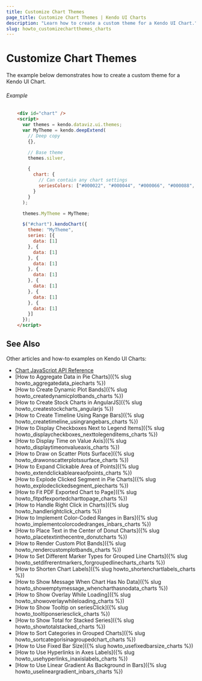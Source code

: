 ```yaml
---
title: Customize Chart Themes
page_title: Customize Chart Themes | Kendo UI Charts
description: "Learn how to create a custom theme for a Kendo UI Chart."
slug: howto_customizechartthemes_charts
---
```


# Customize Chart Themes

The example below demonstrates how to create a custom theme for a Kendo UI Chart.

###### Example

```html
    <div id="chart" />
    <script>
      var themes = kendo.dataviz.ui.themes;
      var MyTheme = kendo.deepExtend(
        // Deep copy
        {},

        // Base theme      
        themes.silver,

        {
          chart: {
            // Can contain any chart settings
            seriesColors: ["#000022", "#000044", "#000066", "#000088", "#0000aa", "#0000cc", "#0000ee"]
          }
        }
      );

      themes.MyTheme = MyTheme;

      $("#chart").kendoChart({
        theme: "MyTheme",
        series: [{
          data: [1]
        }, {
          data: [1]
        }, {
          data: [1]
        }, {
          data: [1]
        }, {
          data: [1]
        }, {
          data: [1]
        }, {
          data: [1]
        }]
      });
    </script>
```

## See Also

Other articles and how-to examples on Kendo UI Charts:

* [Chart JavaScript API Reference](/api/javascript/dataviz/ui/chart)
* [How to Aggregate Data in Pie Charts]({% slug howto_aggregatedata_piecharts %})
* [How to Create Dynamic Plot Bands]({% slug howto_createdynamicplotbands_charts %})
* [How to Create Stock Charts in AngularJS]({% slug howto_createstockcharts_angularjs %})
* [How to Create Timeline Using Range Bars]({% slug howto_createtimeline_usingrangebars_charts %})
* [How to Display Checkboxes Next to Legend Items]({% slug howto_displaycheckboxes_nexttolegenditems_charts %})
* [How to Display Time on Value Axis]({% slug howto_displaytimeonvalueaxis_charts %})
* [How to Draw on Scatter Plots Surface]({% slug howto_drawonscatterplotssurface_charts %})
* [How to Expand Clickable Area of Points]({% slug howto_extendclickableareaofpoints_charts %})
* [How to Explode Clicked Segment in Pie Charts]({% slug howto_explodeclickedsegment_piecharts %})
* [How to Fit PDF Exported Chart to Page]({% slug howto_fitpdfexportedcharttopage_charts %})
* [How to Handle Right Click in Charts]({% slug howto_handlerightclick_charts %})
* [How to Implement Color-Coded Ranges in Bars]({% slug howto_implementcolorcodedranges_inbars_charts %})
* [How to Place Text in the Center of Donut Charts]({% slug howto_placetextinthecentre_donutcharts %})
* [How to Render Custom Plot Bands]({% slug howto_rendercustomplotbands_charts %})
* [How to Set Different Marker Types for Grouped Line Charts]({% slug howto_setdifrerentmarkers_forgroupedlinecharts_charts %})
* [How to Shorten Chart Labels]({% slug howto_shortenchartlabels_charts %})
* [How to Show Message When Chart Has No Data]({% slug howto_showemptymessage_whencharthasnodata_charts %})
* [How to Show Overlay While Loading]({% slug howto_showoverlaywhileloading_charts %})
* [How to Show Tooltip on seriesClick]({% slug howto_tooltiponseriesclick_charts %})
* [How to Show Total for Stacked Series]({% slug howto_showtotalstacked_charts %})
* [How to Sort Categories in Grouped Charts]({% slug howto_sortcategorisinagroupedchart_charts %})
* [How to Use Fixed Bar Size]({% slug howto_usefixedbarsize_charts %})
* [How to Use Hyperlinks in Axes Labels]({% slug howto_usehyperlinks_inaxislabels_charts %})
* [How to Use Linear Gradient As Background in Bars]({% slug howto_uselineargradient_inbars_charts %})
